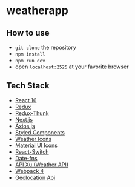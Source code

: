 # weatherapp

## How to use

* `git clone` the repository
* `npm install`
* `npm run dev`
* open `localhost:2525` at your favorite browser

## Tech Stack

* [React 16](https://reactjs.org/blog/2017/09/26/react-v16.0.html)
* [Redux](https://redux.js.org/)
* [Redux-Thunk](https://github.com/reduxjs/redux-thunk)
* [Next.js](https://github.com/zeit/next.js)
* [Axios.js](https://github.com/axios/axios)
* [Styled Components](https://www.styled-components.com/)
* [Weather Icons](https://erikflowers.github.io/weather-icons/)
* [Material UI Icons](https://material.io/tools/icons/)
* [React-Switch](https://markusenglund.github.io/react-switch/)
* [Date-fns](https://date-fns.org)
* [API Xu (Weather API)](https://www.apixu.com/doc/forecast.aspx)
* [Webpack 4](https://webpack.js.org/)
* [Geolocation Api](https://developer.mozilla.org/en-US/docs/Web/API/Geolocation_API)
